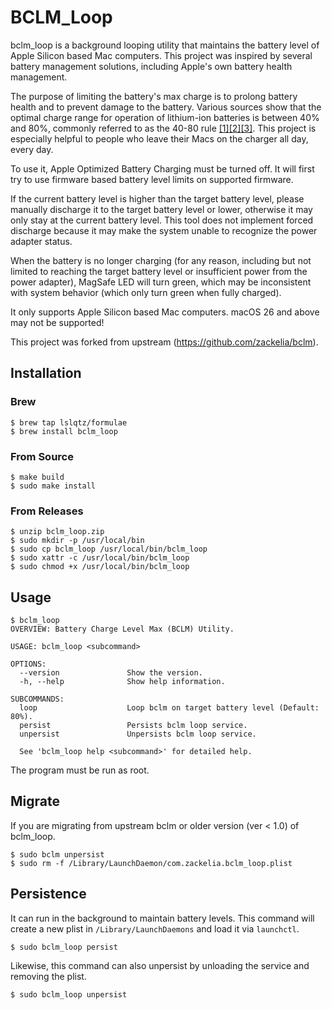 # BCLM_Loop

bclm_loop is a background looping utility that maintains the battery level of Apple Silicon based Mac computers. This project was inspired by several battery management solutions, including Apple's own battery health management.

The purpose of limiting the battery's max charge is to prolong battery health and to prevent damage to the battery. Various sources show that the optimal charge range for operation of lithium-ion batteries is between 40% and 80%, commonly referred to as the 40-80 rule [[1]](https://www.apple.com/batteries/why-lithium-ion/)[[2]](https://www.eeworldonline.com/why-you-should-stop-fully-charging-your-smartphone-now/)[[3]](https://www.csmonitor.com/Technology/Tech/2014/0103/40-80-rule-New-tip-for-extending-battery-life). This project is especially helpful to people who leave their Macs on the charger all day, every day.

To use it, Apple Optimized Battery Charging must be turned off. It will first try to use firmware based battery level limits on supported firmware.

If the current battery level is higher than the target battery level, please manually discharge it to the target battery level or lower, otherwise it may only stay at the current battery level. This tool does not implement forced discharge because it may make the system unable to recognize the power adapter status.

When the battery is no longer charging (for any reason, including but not limited to reaching the target battery level or insufficient power from the power adapter), MagSafe LED will turn green, which may be inconsistent with system behavior (which only turn green when fully charged).

It only supports Apple Silicon based Mac computers. macOS 26 and above may not be supported!

This project was forked from upstream (https://github.com/zackelia/bclm).

## Installation

### Brew

```
$ brew tap lslqtz/formulae
$ brew install bclm_loop
```

### From Source

```
$ make build
$ sudo make install
```

### From Releases

```
$ unzip bclm_loop.zip
$ sudo mkdir -p /usr/local/bin
$ sudo cp bclm_loop /usr/local/bin/bclm_loop
$ sudo xattr -c /usr/local/bin/bclm_loop
$ sudo chmod +x /usr/local/bin/bclm_loop
```

## Usage

```
$ bclm_loop
OVERVIEW: Battery Charge Level Max (BCLM) Utility.

USAGE: bclm_loop <subcommand>

OPTIONS:
  --version               Show the version.
  -h, --help              Show help information.

SUBCOMMANDS:
  loop                    Loop bclm on target battery level (Default: 80%).
  persist                 Persists bclm loop service.
  unpersist               Unpersists bclm loop service.

  See 'bclm_loop help <subcommand>' for detailed help.
```

The program must be run as root.

## Migrate

If you are migrating from upstream bclm or older version (ver < 1.0) of bclm_loop.

```
$ sudo bclm unpersist
$ sudo rm -f /Library/LaunchDaemon/com.zackelia.bclm_loop.plist
```

## Persistence

It can run in the background to maintain battery levels. This command will create a new plist in `/Library/LaunchDaemons` and load it via `launchctl`. 

```
$ sudo bclm_loop persist
```

Likewise, this command can also unpersist by unloading the service and removing the plist.

```
$ sudo bclm_loop unpersist
```
